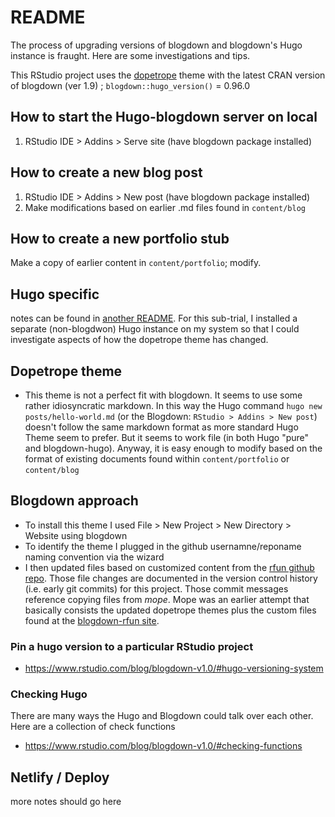 # README

<!-- badges: start -->
<!-- badges: end -->

The process of upgrading versions of blogdown and blogdown's Hugo instance is fraught.  Here are some investigations and tips.

This RStudio project uses the [dopetrope](https://github.com/curtiscde/hugo-theme-dopetrope) theme with the latest CRAN version of blogdown (ver 1.9) ; `blogdown::hugo_version()` = 0.96.0 

## How to start the Hugo-blogdown server on local

1. RStudio IDE > Addins > Serve site (have blogdown package installed)

## How to create a new blog post

1. RStudio IDE > Addins > New post (have blogdown package installed)
2. Make modifications based on earlier .md files found in `content/blog`

## How to create a new portfolio stub

Make a copy of earlier content in `content/portfolio`; modify.

## Hugo specific 
notes can be found in [another README](README_hugo_not_blogdown_commands.md).  For this sub-trial, I installed a separate (non-blogdwon) Hugo instance on my system so that I could investigate aspects of how the dopetrope theme has changed.

## Dopetrope theme

- This theme is not a perfect fit with blogdown.  It seems to use some rather idiosyncratic markdown.  In this way the Hugo command `hugo new posts/hello-world.md` (or the Blogdown:  `RStudio > Addins > New post`) doesn't follow the same markdown format as more standard Hugo Theme seem to prefer.  But it seems to work file (in both Hugo "pure" and blogdown-hugo).  Anyway, it is easy enough to modify based on the format of existing documents found within `content/portfolio` or `content/blog`

## Blogdown approach

- To install this theme I used File > New Project > New Directory > Website using blogdown
- To identify the theme I plugged in the github usernamne/reponame naming convention via the wizard
- I then updated files based on customized content from the [rfun github repo](https://github.com/data-and-visualization/blogdown2-rfun/). Those file changes are documented in the version control history (i.e. early git commits) for this project.  Those commit messages reference copying files from _mope_.  Mope was an earlier attempt that basically consists the updated dopetrope themes plus the custom files found at the [blogdown-rfun site](https://github.com/data-and-visualization/blogdown2-rfun).

### Pin a hugo version to a particular RStudio project

- https://www.rstudio.com/blog/blogdown-v1.0/#hugo-versioning-system

### Checking Hugo

There are many ways the Hugo and Blogdown could talk over each other.  Here are a collection of check functions

- https://www.rstudio.com/blog/blogdown-v1.0/#checking-functions


## Netlify / Deploy

more notes should go here

